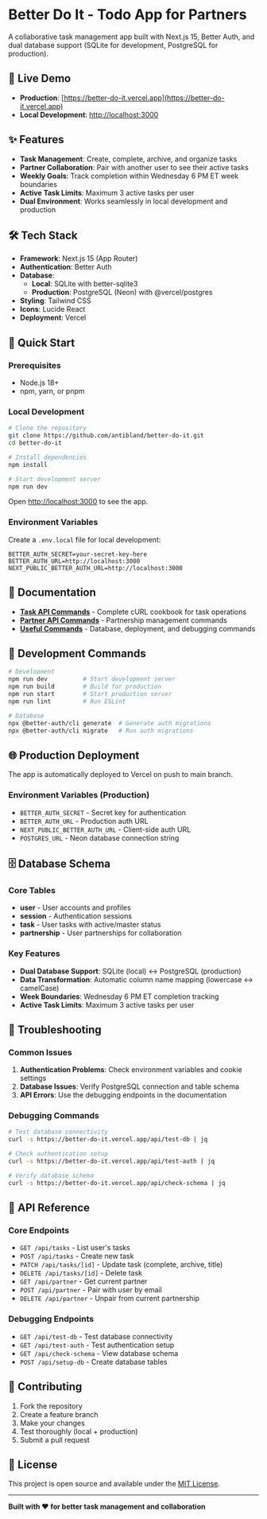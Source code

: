 # Better Do It - Todo App for Partners

A collaborative task management app built with Next.js 15, Better Auth, and dual database support (SQLite for development, PostgreSQL for production).

## 🚀 **Live Demo**

- **Production**: [https://better-do-it.vercel.app](https://better-do-it.vercel.app)
- **Local Development**: [http://localhost:3000](http://localhost:3000)

## ✨ **Features**

- **Task Management**: Create, complete, archive, and organize tasks
- **Partner Collaboration**: Pair with another user to see their active tasks
- **Weekly Goals**: Track completion within Wednesday 6 PM ET week boundaries
- **Active Task Limits**: Maximum 3 active tasks per user
- **Dual Environment**: Works seamlessly in local development and production

## 🛠 **Tech Stack**

- **Framework**: Next.js 15 (App Router)
- **Authentication**: Better Auth
- **Database**:
  - **Local**: SQLite with better-sqlite3
  - **Production**: PostgreSQL (Neon) with @vercel/postgres
- **Styling**: Tailwind CSS
- **Icons**: Lucide React
- **Deployment**: Vercel

## 🚀 **Quick Start**

### Prerequisites

- Node.js 18+
- npm, yarn, or pnpm

### Local Development

```bash
# Clone the repository
git clone https://github.com/antibland/better-do-it.git
cd better-do-it

# Install dependencies
npm install

# Start development server
npm run dev
```

Open [http://localhost:3000](http://localhost:3000) to see the app.

### Environment Variables

Create a `.env.local` file for local development:

```env
BETTER_AUTH_SECRET=your-secret-key-here
BETTER_AUTH_URL=http://localhost:3000
NEXT_PUBLIC_BETTER_AUTH_URL=http://localhost:3000
```

## 📖 **Documentation**

- **[Task API Commands](curl_tasks.md)** - Complete cURL cookbook for task operations
- **[Partner API Commands](curl_partners.md)** - Partnership management commands
- **[Useful Commands](useful_commands.md)** - Database, deployment, and debugging commands

## 🔧 **Development Commands**

```bash
# Development
npm run dev          # Start development server
npm run build        # Build for production
npm run start        # Start production server
npm run lint         # Run ESLint

# Database
npx @better-auth/cli generate  # Generate auth migrations
npx @better-auth/cli migrate   # Run auth migrations
```

## 🌐 **Production Deployment**

The app is automatically deployed to Vercel on push to main branch.

### Environment Variables (Production)

- `BETTER_AUTH_SECRET` - Secret key for authentication
- `BETTER_AUTH_URL` - Production auth URL
- `NEXT_PUBLIC_BETTER_AUTH_URL` - Client-side auth URL
- `POSTGRES_URL` - Neon database connection string

## 🗄 **Database Schema**

### Core Tables

- **user** - User accounts and profiles
- **session** - Authentication sessions
- **task** - User tasks with active/master status
- **partnership** - User partnerships for collaboration

### Key Features

- **Dual Database Support**: SQLite (local) ↔ PostgreSQL (production)
- **Data Transformation**: Automatic column name mapping (lowercase ↔ camelCase)
- **Week Boundaries**: Wednesday 6 PM ET completion tracking
- **Active Task Limits**: Maximum 3 active tasks per user

## 🐛 **Troubleshooting**

### Common Issues

1. **Authentication Problems**: Check environment variables and cookie settings
2. **Database Issues**: Verify PostgreSQL connection and table schema
3. **API Errors**: Use the debugging endpoints in the documentation

### Debugging Commands

```bash
# Test database connectivity
curl -s https://better-do-it.vercel.app/api/test-db | jq

# Check authentication setup
curl -s https://better-do-it.vercel.app/api/test-auth | jq

# Verify database schema
curl -s https://better-do-it.vercel.app/api/check-schema | jq
```

## 📝 **API Reference**

### Core Endpoints

- `GET /api/tasks` - List user's tasks
- `POST /api/tasks` - Create new task
- `PATCH /api/tasks/[id]` - Update task (complete, archive, title)
- `DELETE /api/tasks/[id]` - Delete task
- `GET /api/partner` - Get current partner
- `POST /api/partner` - Pair with user by email
- `DELETE /api/partner` - Unpair from current partnership

### Debugging Endpoints

- `GET /api/test-db` - Test database connectivity
- `GET /api/test-auth` - Test authentication setup
- `GET /api/check-schema` - View database schema
- `POST /api/setup-db` - Create database tables

## 🤝 **Contributing**

1. Fork the repository
2. Create a feature branch
3. Make your changes
4. Test thoroughly (local + production)
5. Submit a pull request

## 📄 **License**

This project is open source and available under the [MIT License](LICENSE).

---

**Built with ❤️ for better task management and collaboration**
